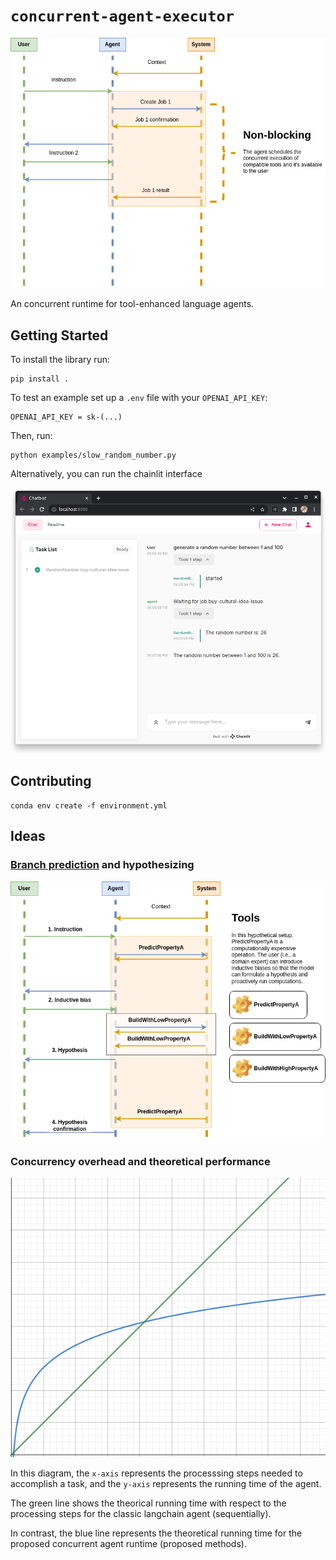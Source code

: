 # `concurrent-agent-executor`

![Diagram showing non-blocking capabilities of the agent](assets/non_blocking.png)

An concurrent runtime for tool-enhanced language agents.

## Getting Started

To install the library run:

```console
pip install .
```

To test an example set up a `.env` file with your `OPENAI_API_KEY`:

```plain
OPENAI_API_KEY = sk-(...)
```

Then, run:

```console
python examples/slow_random_number.py
```

Alternatively, you can run the chainlit interface

![Chat-like UI example](assets/example.png)

## Contributing

```console
conda env create -f environment.yml
```

## Ideas

### [Branch prediction](https://en.wikipedia.org/wiki/Branch_predictor) and hypothesizing

![Diagram showing branch prediction capabilities of the agent](assets/hypothesizing.png)

### Concurrency overhead and theoretical performance

![Diagram showing theoretical performance of the agent,](assets/theoretical_performance.png)

In this diagram, the `x-axis` represents the processsing steps needed to accomplish a task, and the `y-axis` represents the running time of the agent.

The green line shows the theorical running time with respect to the processing steps for the classic langchain agent (sequentially).

In contrast, the blue line represents the theoretical running time for the proposed concurrent agent runtime (proposed methods).
